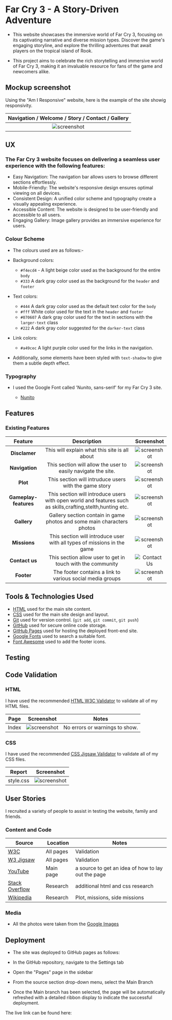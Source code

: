 # Far Cry 3 - A Story-Driven Adventure

- This website showcases the immersive world of Far Cry 3, focusing on its captivating narrative and diverse mission types. 
  Discover the game's engaging storyline, and explore the thrilling adventures that await players on the tropical island of Rook.
  
- This project aims to celebrate the rich storytelling and immersive world of Far Cry 3, making it an invaluable resource for fans of the game and newcomers alike.

## Mockup screenshot

Using the "Am I Responsive" website, here is the example of the site showig responsivity.

| Navigation / Welcome / Story / Contact / Gallery |
| :---: | 
| ![screenshot](assets/documentation/Responsivnes.png) | 

## UX
 ### The Far Cry 3 website focuses on delivering a seamless user experience with the following features:
 - Easy Navigation: The navigation bar allows users to browse different sections effortlessly.
 - Mobile-Friendly: The website's responsive design ensures optimal viewing on all devices.
 - Consistent Design: A unified color scheme and typography create a visually appealing experience.
 - Accessible Content: The website is designed to be user-friendly and accessible to all users.
 - Engaging Gallery: Image gallery provides an immersive experience for users.

### Colour Scheme

- The colours used are as follows:-

- Background colors:
    - `#f4ecd4` - A light beige color used as the background for the entire `body`
    - `#333` A dark gray color used as the background for the `header` and `footer`
- Text colors:
    - `#444` A dark gray color used as the default text color for the `body`
    - `#fff` White color used for the text in the `header` and `footer`
    - `#070607` A dark gray color used for the text in sections with the `larger-text` class
    - `#222` A dark gray color suggested for the `darker-text` class
- Link colors:
    - `#a49cec` A light purple color used for the links in the navigation.
- Additionally, some elements have been styled with `text-shadow` to give them a subtle depth effect.

### Typography

- I used the Google Font called 'Nunito, sans-serif' for my Far Cry 3 site.

   - [Nunito](https://fonts.google.com/specimen/Nunito+Sans)

## Features

### Existing Features

 | Feature | Description | Screenshot |
| :---: | :---: | :---: |
| **Disclamer** | This will explain what this site is all about | ![screenshot](assets/documentation/Disclamer.png) |
| **Navigation** | This section will allow the user to easily navigate the site. | ![screenshot](assets/documentation/Navigation.png) |
| **Plot** | This section will intruduce users with the game story | ![screenshot](assets/documentation/Plot.png) |
| **Gameplay-features** | This section will introduce users with open world and features such as skills,crafting,stelth,hunting etc. | ![screenshot](assets/documentation/gameplay-features.png) |
| **Gallery** | Gallery section contain in game photos and some main characters photos | ![screenshot](assets/documentation/Gallery.png) |
| **Missions** | This section will introduce user with all types of missions in the game | ![screenshot](assets/documentation/Missions.png) |
| **Contact us** | This section allow user to get in touch with the community| ![Contact Us](https://github.com/user-attachments/assets/392b951b-caa2-4869-8d1d-a95a6798a6b6) |
| **Footer** | The footer contains a link to various social media groups | ![screenshot](assets/documentation/Footer.png) |

## Tools & Technologies Used

- [HTML](https://en.wikipedia.org/wiki/HTML) used for the main site content.
- [CSS](https://en.wikipedia.org/wiki/CSS) used for the main site design and layout.
- [Git](https://git-scm.com) used for version control. (`git add`, `git commit`, `git push`)
- [GitHub](https://github.com) used for secure online code storage.
- [GitHub Pages](https://pages.github.com) used for hosting the deployed front-end site.
- [Google Fonts](https://fonts.google.com/) used to search a suitable font.
- [Font Awesome](https://fontawesome.com/) used to add the footer icons.


## Testing

## Code Validation

### HTML

I have used the recommended [HTML W3C Validator](https://validator.w3.org/) to validate all of my HTML files.

| Page | Screenshot | Notes |
| :---: | :---: | :---: |
| Index | ![screenshot](assets/documentation/ValidationHTML.png) | No errors or warnings to show. |

### CSS

I have used the recommended [CSS Jigsaw Validator](https://jigsaw.w3.org/css-validator/) to validate all of my CSS files.

| Report | Screenshot |
| :---: | :---: |
| style.css | ![screenshot](assets/documentation/CSSJigSaw.png) |

## User Stories

I recruited a variety of people to assist in testing the website, family and friends.

### Content and Code

| Source | Location | Notes |
| --- | --- | --- |
| [W3C](https://validator.w3.org/) | All pages | Validation |
| [W3 Jigsaw](https://jigsaw.w3.org/css-validator/) | All pages | Validation |
| [YouTube](https://www.youtube.com/) | Main page | a source to get an idea of how to lay out the page |
| [Stack Overflow](https://stackoverflow.com/) | Research | additional html and css research |
| [Wikipedia](https://en.wikipedia.org/wiki/Far_Cry_3) | Research | Plot, missions, side missions |

### Media 

  - All the photos were taken from the [Google Images](https://www.google.com/search?sca_esv=9c429154c95b1c4b&rlz=1C1VDKB_enAT1101AT1101&q=far+cry+3+logo&udm=2&fbs=AEQNm0Aa4sjWe7Rqy32pFwRj0UkWd8nbOJfsBGGB5IQQO6L3J_TJ4YMS4eRay1mUcjRHkZxg8Vy0p2Xq9PcZNNq1Ew9zQooLZH5gQS3wVxeld5ohRXutwtU5CU2X36_uLH1pIUk5kgTFJ72LHrHs1dTrQZP2bShAIpXPbBXJuSHMpD67_7PI_IrPeKYP6OPe9Ff2p8rktfex&sa=X&ved=2ahUKEwifjZzErsmJAxWu1gIHHVAuApIQtKgLegQIEhAB&biw=1920&bih=945&dpr=1)

## Deployment

- The site was deployed to GitHub pages as follows:

 - In the GitHub repository, navigate to the Settings tab
 - Open the "Pages" page in the sidebar
 - From the source section drop-down menu, select the Main Branch
 - Once the Main branch has been selected, the page will be automatically refreshed with a detailed ribbon display to indicate the successful deployment.

The live link can be found here:



